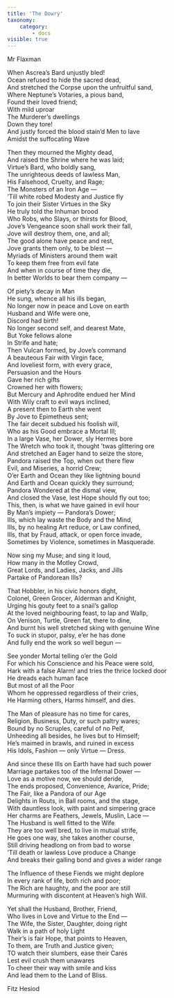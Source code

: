 ```yaml
---
title: 'The Dowry'
taxonomy:
    category:
        - docs
visible: true
---
```


<div class="author">Mr Flaxman</div>

When Ascrea’s Bard unjustly bled!  
Ocean refused to hide the sacred dead,  
And stretched the Corpse upon the unfruitful sand,  
Where Neptune’s Votaries, a pious band,  
Found their loved friend;  
With mild uproar  
The Murderer’s dwellings  
Down they tore!  
And justly forced the blood stain’d Men to lave  
Amidst the suffocating Wave  
  
Then they mourned the Mighty dead,  
And raised the Shrine where he was laid;  
Virtue’s Bard, who boldly sang,  
The unrighteous deeds of lawless Man,  
His Falsehood, Cruelty, and Rage;  
The Monsters of an Iron Age —   
’Till white robed Modesty and Justice fly  
To join their Sister Virtues in the Sky  
He truly told the Inhuman brood  
Who Robs, who Slays, or thirsts for Blood,  
Jove’s Vengeance soon shall work their fall,  
Jove will destroy them, one, and all;  
The good alone have peace and rest,  
Jove grants them only, to be blest —  
Myriads of Ministers around them wait  
To keep them free from evil fate  
And when in course of time they die,  
In better Worlds to bear them company —  
  
Of piety’s decay in Man  
He sung, whence all his ills began,  
No longer now in peace and Love on earth  
Husband and Wife were one,  
Discord had birth!  
No longer second self, and dearest Mate,  
But Yoke fellows alone  
In Strife and hate;  
Then Vulcan formed, by Jove’s command  
A beauteous Fair with Virgin face,  
And loveliest form, with every grace,  
Persuasion and the Hours  
Gave her rich gifts  
Crowned her with flowers;  
But Mercury and Aphrodite endued her Mind  
With Wily craft to evil ways inclined,  
A present then to Earth she went  
By Jove to Epimetheus sent;  
The fair deceit subdued his foolish will,  
Who as his Good embrace a Mortal Ill;  
In a large Vase, her Dower, sly Hermes bore  
The Wretch who took it, thought ’twas glittering ore  
And stretched an Eager hand to seize the store,  
Pandora raised the Top, when out there flew  
Evil, and Miseries, a horrid Crew;  
O’er Earth and Ocean they like lightning bound  
And Earth and Ocean quickly they surround;  
Pandora Wondered at the dismal view,  
And closed the Vase, lest Hope should fly out too;  
This, then, is what we have gained in evil hour  
By Man’s impiety — Pandora’s Dower;  
Ills, which lay waste the Body and the Mind,  
Ills, by no healing Art reduce, or Law confined,  
Ills, that by Fraud, attack, or open force invade,  
Sometimes by Violence, sometimes in Masquerade.  
  
Now sing my Muse; and sing it loud,  
How many in the Motley Crowd,  
Great Lords, and Ladies, Jacks, and Jills  
Partake of Pandorean Ills?  
  
That Hobbler, in his civic honors dight,  
Colonel, Green Grocer, Alderman and Knight,  
Urging his gouty feet to a snail’s gallop  
At the loved neighbouring feast, to lap and Wallp,  
On Venison, Turtle, Green fat, there to dine,  
And burnt his well stretched sking with genuine Wine  
To suck in stupor, palsy, e’er he has done  
And fully end the work so well begun —  
  
See yonder Mortal telling o’er the Gold  
For which his Conscience and his Peace were sold,  
Hark with a false Alarm! and tries the thrice locked door  
He dreads each human face  
But most of all the Poor  
Whom he oppressed regardless of their cries,  
He Harming others, Harms himself, and dies.  
  
The Man of pleasure has no time for cares,  
Religion, Business, Duty, or such paltry wares;  
Bound by no Scruples, careful of no Pelf,  
Unheeding all besides, he lives but to Himself;  
He’s maimed in brawls, and ruined in excess  
His Idols, Fashion — only Virtue — Dress.  
  
And since these Ills on Earth have had such power  
Marriage partakes too of the Infernal Dower —  
Love as a motive now, we should deride,  
The ends proposed, Convenience, Avarice, Pride;  
The Fair, like a Pandora of our Age  
Delights in Routs, in Ball rooms, and the stage,  
With dauntless look, with paint and simpering grace  
Her charms are Feathers, Jewels, Muslin, Lace —  
The Husband is well fitted to the Wife  
They are too well bred, to live in mutual strife,  
He goes one way, she takes another course,  
Still driving headlong on from bad to worse  
’Till death or lawless Love produce a Change  
And breaks their galling bond and gives a wider range  

The Influence of these Fiends we might deplore  
In every rank of life, both rich and poor;  
The Rich are haughty, and the poor are still  
Murmuring with discontent at Heaven’s high Will.  
  
Yet shall the Husband, Brother, Friend,  
Who lives in Love and Virtue to the End —  
The Wife, the Sister, Daughter, doing right  
Walk in a path of holy Light  
Their’s is fair Hope, that points to Heaven,  
To them, are Truth and Justice given;  
TO watch their slumbers, ease their Cares  
Lest evil crush them unawares  
To cheer their way with smile and kiss  
And lead them to the Land of Bliss.  
  
Fitz Hesiod